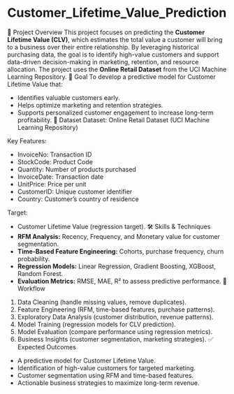 # Customer_Lifetime_Value_Prediction

📌 Project Overview
This project focuses on predicting the **Customer Lifetime Value (CLV)**, which estimates the total value a customer will bring to a business over their entire relationship. By leveraging historical purchasing data, the goal is to identify high-value customers and support data-driven decision-making in marketing, retention, and resource allocation. The project uses the **Online Retail Dataset** from the UCI Machine Learning Repository.
🎯 Goal
To develop a predictive model for Customer Lifetime Value that:
- Identifies valuable customers early.
- Helps optimize marketing and retention strategies.
- Supports personalized customer engagement to increase long-term profitability.
📂 Dataset
Dataset: Online Retail Dataset (UCI Machine Learning Repository)

Key Features:
- InvoiceNo: Transaction ID
- StockCode: Product Code
- Quantity: Number of products purchased
- InvoiceDate: Transaction date
- UnitPrice: Price per unit
- CustomerID: Unique customer identifier
- Country: Customer’s country of residence

Target:
- Customer Lifetime Value (regression target).
🛠️ Skills & Techniques
- **RFM Analysis:** Recency, Frequency, and Monetary value for customer segmentation.
- **Time-Based Feature Engineering:** Cohorts, purchase frequency, churn probability.
- **Regression Models:** Linear Regression, Gradient Boosting, XGBoost, Random Forest.
- **Evaluation Metrics:** RMSE, MAE, R² to assess predictive performance.
📌 Workflow
1. Data Cleaning (handle missing values, remove duplicates).
2. Feature Engineering (RFM, time-based features, purchase patterns).
3. Exploratory Data Analysis (customer distribution, revenue patterns).
4. Model Training (regression models for CLV prediction).
5. Model Evaluation (compare performance using regression metrics).
6. Business Insights (customer segmentation, marketing strategies).
✅ Expected Outcomes
- A predictive model for Customer Lifetime Value.
- Identification of high-value customers for targeted marketing.
- Customer segmentation using RFM and time-based features.
- Actionable business strategies to maximize long-term revenue.
